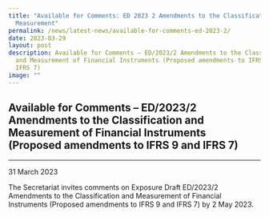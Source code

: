 ```yaml
---
title: "Available for Comments: ED 2023 2 Amendments to the Classification and
  Measurement"
permalink: /news/latest-news/available-for-comments-ed-2023-2/
date: 2023-03-29
layout: post
description: Available for Comments – ED/2023/2 Amendments to the Classification
  and Measurement of Financial Instruments (Proposed amendments to IFRS 9 and
  IFRS 7)
image: ""
---
```

Available for Comments – ED/2023/2 Amendments to the Classification and Measurement of Financial Instruments (Proposed amendments to IFRS 9 and IFRS 7)
--------------------------------
--------------------------------------------------------------------------------------------------------------------

31 March 2023

The Secretariat invites comments on Exposure Draft ED/2023/2 Amendments to the Classification and Measurement of Financial Instruments (Proposed amendments to IFRS 9 and IFRS 7) by 2 May 2023.